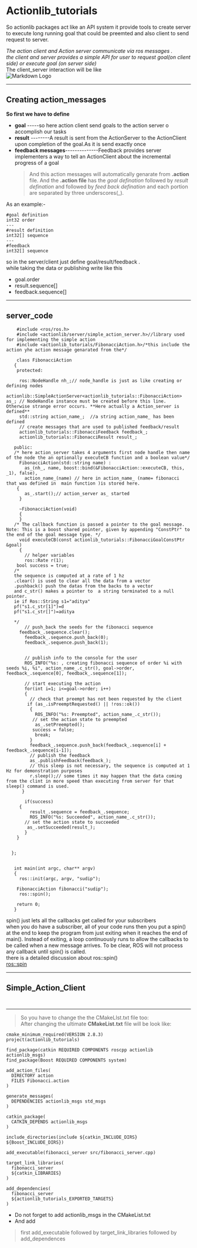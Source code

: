 # Actionlib_tutorials
So actionlib packages act like an API system it provide tools to create server to execute long running goal that could be preemted and also client to send request to server. <br />

_The action client and Action server communicate via ros messages .<br />
the client and server provides a simple API for user to request goal(on client side) or execute goal (on server side)_<br />
The client_server interaction will be like<br />
![Markdown Logo](http://wiki.ros.org/actionlib?action=AttachFile&do=get&target=client_server_interaction.png)

___
## Creating action_messages
**So first we have to define**
* **goal** -----so here action client send goals to the action server o accomplish our tasks<br />
* **result** --------A result is sent from the ActionServer to the ActionClient upon completion of the goal.As it is send exactly once <br />
* **feedback messages**--------------Feedback provides server implementers a way to tell an ActionClient about the incremental progress of a goal <br />
  >And this action messages will automatically genarate from **.action** file.
  And the **.action file** has the _goal defination_ followed by _result defination_ and followed by _feed back defination_ 
  and each portion are separated by three underscores(\_\).<br />

As an example:-
```
#goal definition
int32 order
---
#result definition
int32[] sequence
---
#feedback
int32[] sequence
```
so in the server/client just define goal/result/feedback .<br />
while taking the data or publishing write like this 
* goal.order
* result.sequence[]
* feedback.sequence[] <br />
___
## server_code
```
    #include <ros/ros.h>
    #include <actionlib/server/simple_action_server.h>//library used for implementing the simple action
    #include <actionlib_tutorials/FibonacciAction.h>/*this include the action yhe action message genarated from the*/ 
    
    class FibonacciAction
   {
    protected:
   
     ros::NodeHandle nh_;// node_handle is just as like creating or defining nodes
     actionlib::SimpleActionServer<actionlib_tutorials::FibonacciAction> as_; // NodeHandle instance must be created before this line. Otherwise strange error occurs. **Here actually a Action_server is defined**
     std::string action_name_;  //a string action_name_ has been defined
     // create messages that are used to published feedback/result
     actionlib_tutorials::FibonacciFeedback feedback_;
     actionlib_tutorials::FibonacciResult result_;
   
   public:
   /* here action_server takes 4 arguments first node handle then name of the node the an optionally executeCB function and a boolean value*/
     FibonacciAction(std::string name) :
       as_(nh_, name, boost::bind(&FibonacciAction::executeCB, this, _1), false),
       action_name_(name) // here in action_name_ (name= fibonacci that was defined in  main function )is stored here.
    {
       as_.start();// action_server as_ started
     }
   
     ~FibonacciAction(void)
     {
     }
   /* The callback function is passed a pointer to the goal message. Note: This is a boost shared pointer, given by appending "ConstPtr" to the end of the goal message type. */
     void executeCB(const actionlib_tutorials::FibonacciGoalConstPtr &goal)
     {
       // helper variables
       ros::Rate r(1);
    bool success = true;
   /*
   the sequence is computed at a rate of 1 hz
   .clear() is used to clear all the data from a vector
   .pushback() push the datas from the backs to a vector
   and c_str() makes a pointer to  a string terminated to a null pointer.
   ie if Ros::String s1="aditya"
   pf("s1.c_str[1]")=d
   pf("s1.c_str[]")=aditya
   
   */
       // push_back the seeds for the fibonacci sequence
     feedback_.sequence.clear();
       feedback_.sequence.push_back(0);
       feedback_.sequence.push_back(1);
       
   
       // publish info to the console for the user
       ROS_INFO("%s: , creating fibonacci sequence of order %i with seeds %i, %i", action_name_.c_str(), goal->order, feedback_.sequence[0], feedback_.sequence[1]);
   
       // start executing the action
       for(int i=1; i<=goal->order; i++)
       {
         // check that preempt has not been requested by the client
        if (as_.isPreemptRequested() || !ros::ok())
         {
           ROS_INFO("%s: Preempted", action_name_.c_str());
          // set the action state to preempted
           as_.setPreempted();
          success = false;
           break;
         }
         feedback_.sequence.push_back(feedback_.sequence[i] + feedback_.sequence[i-1]);
         // publish the feedback
         as_.publishFeedback(feedback_);
         // this sleep is not necessary, the sequence is computed at 1 Hz for demonstration purposes
         r.sleep();// some times it may happen that the data coming from the clint in more speed than executing from server for that sleep() command is used.
      }
   
       if(success)
     {
         result_.sequence = feedback_.sequence;
         ROS_INFO("%s: Succeeded", action_name_.c_str());
       // set the action state to succeeded
        as_.setSucceeded(result_);
       }
    }
  
   
  };
   
   
   int main(int argc, char** argv)
   {
     ros::init(argc, argv, "sudip");
   
    FibonacciAction fibonacci("sudip");
     ros::spin();
   
    return 0;
   }

```
spin() just lets all the callbacks get called for your subscribers<br />
when you do have a subscriber, all of your code runs then you put a spin() at the end to keep the program from just exiting when it reaches the end of main(). Instead of exiting, a loop continuously runs to allow the callbacks to be called when a new message arrives. To be clear, ROS will not process any callback until spin() is called. <br />
there is a detailed discussion about ros::spin()     
  [ros::spin](http://wiki.ros.org/roscpp/Overview/Callbacks%20and%20Spinning)
___
## Simple_Action_Client
```


```



___
>So you have to change the the CMakeLIst.txt file too:<br />
After changing the ultimate **CMakeList.txt** file will be look like:<br />
```
cmake_minimum_required(VERSION 2.8.3)
project(actionlib_tutorials)

find_package(catkin REQUIRED COMPONENTS roscpp actionlib actionlib_msgs)
find_package(Boost REQUIRED COMPONENTS system)

add_action_files(
  DIRECTORY action
  FILES Fibonacci.action
)

generate_messages(
  DEPENDENCIES actionlib_msgs std_msgs
)

catkin_package(
  CATKIN_DEPENDS actionlib_msgs
)

include_directories(include ${catkin_INCLUDE_DIRS} ${Boost_INCLUDE_DIRS})

add_executable(fibonacci_server src/fibonacci_server.cpp)

target_link_libraries(
  fibonacci_server
  ${catkin_LIBRARIES}
)

add_dependencies(
  fibonacci_server
  ${actionlib_tutorials_EXPORTED_TARGETS}
)
```
 * Do not forget to add actionlib_msgs in the CMakeList.txt
 * And add <br />
 >first add_executable followed by target_link_libraries followed by add_dependences
 
 
 
 

